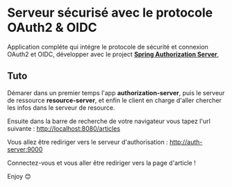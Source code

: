 # Serveur sécurisé avec le protocole OAuth2 & OIDC

Application compléte qui intégre le protocole de sécurité et connexion OAuth2 et OIDC, développer avec le project **[Spring Authorization Server](https://docs.spring.io/spring-authorization-server/reference/index.html)**, 

## Tuto

Démarer dans un premier temps l'app **authorization-server**, puis le serveur de ressource **resource-server**, et enfin le client en charge d'aller chercher les infos dans le serveur de resource.

Ensuite dans la barre de recherche de votre navigateur vous tapez l'url suivante :  [http://localhost:8080/articles](http://localhost:8080/articles)

Vous allez être rediriger vers le serveur d'authorisation :  [http://auth-server:9000](http://auth-server:9000)

Connectez-vous et vous aller être rediriger vers la page d'article !

Enjoy 😊
